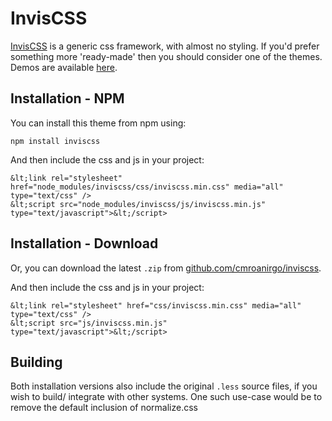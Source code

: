 # InvisCSS 

[InvisCSS](https://github.com/cmroanirgo/inviscss) is a generic css framework, with almost no styling. If you'd prefer something more 'ready-made' then you should consider one of the themes. Demos are available [here](https://cmroanirgo.github.io/inviscss/demo/themes.html).


## Installation - NPM

You can install this theme from npm using:

```
npm install inviscss
```

And then include the css and js in your project:

```
&lt;link rel="stylesheet" href="node_modules/inviscss/css/inviscss.min.css" media="all" type="text/css" />
&lt;script src="node_modules/inviscss/js/inviscss.min.js" type="text/javascript">&lt;/script>
```

## Installation - Download

<p>Or, you can download the latest <code>.zip</code> from <a href="https://github.com/cmroanirgo/inviscss/releases/latest"><i class="fa fa-github"></i> github.com/cmroanirgo/inviscss</a>.</p>

And then include the css and js in your project:

```
&lt;link rel="stylesheet" href="css/inviscss.min.css" media="all" type="text/css" />
&lt;script src="js/inviscss.min.js" type="text/javascript">&lt;/script>
```

## Building

Both installation versions also include the original <code>.less</code> source files, if you wish to build/ integrate with other systems. One such use-case would be to remove the default inclusion of normalize.css
